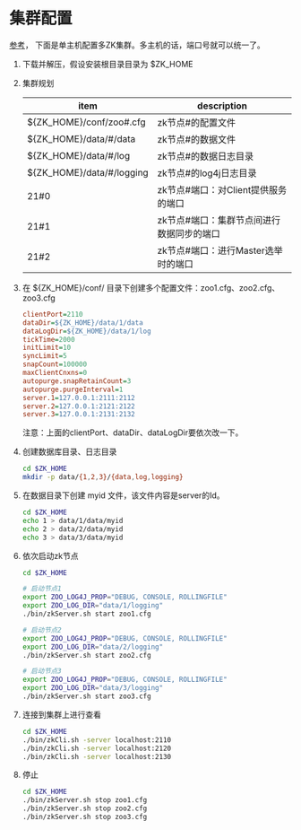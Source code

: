 # 集群配置
[参考](http://zookeeper.apache.org/doc/r3.4.6/zookeeperAdmin.html#sc_zkMulitServerSetup)，
下面是单主机配置多ZK集群。多主机的话，端口号就可以统一了。

1. 下载并解压，假设安装根目录目录为 $ZK_HOME

1. 集群规划

    |item                           |description       |
    |-------------------------------|------------------|
    |${ZK_HOME}/conf/zoo#.cfg       |zk节点#的配置文件|
    |${ZK_HOME}/data/#/data         |zk节点#的数据文件|
    |${ZK_HOME}/data/#/log          |zk节点#的数据日志目录|
    |${ZK_HOME}/data/#/logging      |zk节点#的log4j日志目录|
    |21#0                           |zk节点#端口：对Client提供服务的端口|
    |21#1                           |zk节点#端口：集群节点间进行数据同步的端口|
    |21#2                           |zk节点#端口：进行Master选举时的端口|

1. 在 ${ZK_HOME}/conf/ 目录下创建多个配置文件：zoo1.cfg、zoo2.cfg、zoo3.cfg

    ```ini
    clientPort=2110
    dataDir=${ZK_HOME}/data/1/data
    dataLogDir=${ZK_HOME}/data/1/log
    tickTime=2000
    initLimit=10
    syncLimit=5
    snapCount=100000
    maxClientCnxns=0
    autopurge.snapRetainCount=3
    autopurge.purgeInterval=1
    server.1=127.0.0.1:2111:2112
    server.2=127.0.0.1:2121:2122
    server.3=127.0.0.1:2131:2132
    ```
    注意：上面的clientPort、dataDir、dataLogDir要依次改一下。

1. 创建数据库目录、日志目录

    ```bash
    cd $ZK_HOME
    mkdir -p data/{1,2,3}/{data,log,logging}
    ```
1. 在数据目录下创建 myid 文件，该文件内容是server的Id。

    ```bash
    cd $ZK_HOME
    echo 1 > data/1/data/myid
    echo 2 > data/2/data/myid
    echo 3 > data/3/data/myid
    ```


1. 依次启动zk节点

    ```bash
    cd $ZK_HOME

    # 启动节点1
    export ZOO_LOG4J_PROP="DEBUG, CONSOLE, ROLLINGFILE"
    export ZOO_LOG_DIR="data/1/logging"
    ./bin/zkServer.sh start zoo1.cfg

    # 启动节点2
    export ZOO_LOG4J_PROP="DEBUG, CONSOLE, ROLLINGFILE"
    export ZOO_LOG_DIR="data/2/logging"
    ./bin/zkServer.sh start zoo2.cfg

    # 启动节点3
    export ZOO_LOG4J_PROP="DEBUG, CONSOLE, ROLLINGFILE"
    export ZOO_LOG_DIR="data/3/logging"
    ./bin/zkServer.sh start zoo3.cfg
    ```

1. 连接到集群上进行查看

    ```bash
    cd $ZK_HOME
    ./bin/zkCli.sh -server localhost:2110
    ./bin/zkCli.sh -server localhost:2120
    ./bin/zkCli.sh -server localhost:2130
    ```

1. 停止

    ```bash
    cd $ZK_HOME
    ./bin/zkServer.sh stop zoo1.cfg
    ./bin/zkServer.sh stop zoo2.cfg
    ./bin/zkServer.sh stop zoo3.cfg
    ```

